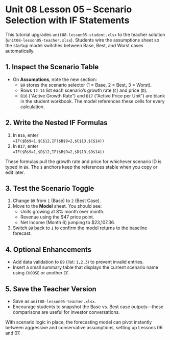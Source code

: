 # Unit 08 Lesson 05 – Scenario Selection with IF Statements

This tutorial upgrades `unit08-lesson05-student.xlsx` to the teacher solution (`unit08-lesson05-teacher.xlsx`). Students wire the assumptions sheet so the startup model switches between Base, Best, and Worst cases automatically.

## 1. Inspect the Scenario Table

- On **Assumptions**, note the new section:
  - `B9` stores the scenario selector (1 = Base, 2 = Best, 3 = Worst).
  - Rows `12–14` list each scenario’s growth rate (`C`) and price (`D`).
  - `B16` (“Active Growth Rate”) and `B17` (“Active Price per Unit”) are blank in the student workbook. The model references these cells for every calculation.

## 2. Write the Nested IF Formulas

1. In `B16`, enter  
   `=IF($B$9=1,$C$12,IF($B$9=2,$C$13,$C$14))`
2. In `B17`, enter  
   `=IF($B$9=1,$D$12,IF($B$9=2,$D$13,$D$14))`

These formulas pull the growth rate and price for whichever scenario ID is typed in `B9`. The `$` anchors keep the references stable when you copy or edit later.

## 3. Test the Scenario Toggle

1. Change `B9` from `1` (Base) to `2` (Best Case).
2. Move to the **Model** sheet. You should see:
   - Units growing at 8% month over month.
   - Revenue using the \$47 price point.
   - Net Income (Month 6) jumping to \$23,107.36.
3. Switch `B9` back to `1` to confirm the model returns to the baseline forecast.

## 4. Optional Enhancements

- Add data validation to `B9` (list: `1,2,3`) to prevent invalid entries.
- Insert a small summary table that displays the current scenario name using `CHOOSE` or another `IF`.

## 5. Save the Teacher Version

- Save as `unit08-lesson05-teacher.xlsx`.
- Encourage students to snapshot the Base vs. Best case outputs—these comparisons are useful for investor conversations.

With scenario logic in place, the forecasting model can pivot instantly between aggressive and conservative assumptions, setting up Lessons 06 and 07.
